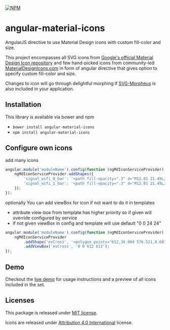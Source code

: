 [![NPM](https://nodei.co/npm/angular-material-icons.png?downloadRank=true)](https://nodei.co/npm/angular-material-icons/)

angular-material-icons
======================

AngularJS directive to use Material Design icons with custom fill-color and size.

This project encompasses all SVG icons from [Google's official Material Design Icon repository](https://github.com/google/material-design-icons) and few hand-picked icons from community-led [MaterialDesignIcons.com](http://materialdesignicons.com/) in form of angular directive that gives option to specify custom fill-color and size.

Changes to icon will go through delightful morphing if [SVG-Morpheus](https://github.com/alexk111/SVG-Morpheus) is also included in your application.

## Installation
This library is available via bower and npm
* `bower install angular-material-icons`
* `npm install angular-material-icons`

## Configure own icons
add many icons
```javascript
angular.module('moduleName').config(function (ngMdIconServiceProvider) {
    ngMdIconServiceProvider.addShapes({
        'signal_wifi_0_bar': '<path fill-opacity=".3" d="M12.01 21.49L23.64 7c-.45-.34-4.93-4-11.64-4C5.28 3 .81 6.66.36 7l11.63 14.49.01.01.01-.01z"/>',
        'signal_wifi_1_bar': '<path fill-opacity=".3" d="M12.01 21.49L23.64 7c-.45-.34-4.93-4-11.64-4C5.28 3 .81 6.66.36 7l11.63 14.49.01.01.01-.01z"/><path d="M6.67 14.86L12 21.49v.01l.01-.01 5.33-6.63C17.06 14.65 15.03 13 12 13s-5.06 1.65-5.33 1.86z"/>',
    });
});
```

optionally You can add viewBox for icon if not want to do it in templates
 * attribute view-box from template has higher priority so if given will override configured by service
 * if not given viewBox in config and template will use default "0 0 24 24"
```javascript
angular.module('moduleName').config(function (ngMdIconServiceProvider) {
    ngMdIconServiceProvider
        .addShape('evCross', '<polygon points="612,36.004 576.521,0.603 306,270.608 35.478,0.603 0,36.004 270.522,306.011 0,575.997 35.478,611.397 306,341.411 576.521,611.397 612,575.997 341.459,306.011"/>')
        .addViewBox('evCross', '0 0 612 612');
});
```

## Demo

Checkout the [live demo](https://klarsys.github.io/angular-material-icons/) for usage instructions and a preview of all icons included in the set.

## Licenses

This package is released under [MIT license](https://raw.githubusercontent.com/klarsys/angular-material-icons/master/LICENSE).

Icons are released under [Attribution 4.0 International](http://creativecommons.org/licenses/by/4.0/) license.